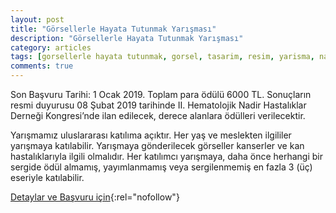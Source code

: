 ```yaml
---
layout: post
title: "Görsellerle Hayata Tutunmak Yarışması"
description: "Görsellerle Hayata Tutunmak Yarışması"
category: articles
tags: [gorsellerle hayata tutunmak, gorsel, tasarim, resim, yarisma, nadir hastaliklar]
comments: true
---
```


Son Başvuru Tarihi: 1 Ocak 2019. Toplam para ödülü 6000 TL. 
Sonuçların resmi duyurusu 08 Şubat 2019 tarihinde II. Hematolojik Nadir Hastalıklar Derneği Kongresi’nde ilan edilecek, derece alanlara ödülleri verilecektir.

Yarışmamız uluslararası katılıma açıktır. Her yaş ve meslekten ilgililer yarışmaya katılabilir.
Yarışmaya gönderilecek görseller kanserler ve kan hastalıklarıyla ilgili olmalıdır.
Her katılımcı yarışmaya, daha önce herhangi bir sergide ödül almamış, yayımlanmamış veya sergilenmemiş en fazla 3 (üç) eseriyle katılabilir.

[Detaylar ve Başvuru için](http://www.nadirhastaliklar.org.tr/){:rel="nofollow"}